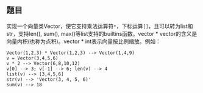 ## 题目
实现一个向量类Vector，使它支持乘法运算符`*`，下标运算`[]`，且可以转为list和str，支持len(), sum(), max()等list支持的builtins函数。vector * vector的含义是向量内积(也称为点积)。vector * int表示向量按比例缩放。例如：
```
Vector(1,2,3) * Vector(1,2,3) --> Vector(1,4,9)
v = Vector(3,4,5,6)
v * 2 --> Vector(6,8,10,12)
v[0] --> 3; v[-1] --> 6; len(v) --> 4
list(v) --> [3,4,5,6]
str(v) --> 'Vector(3, 4, 5, 6)'
sum(v) --> 18
```
